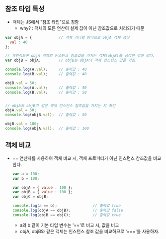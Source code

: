 ## 참조 타입 특성
  - 객체는 JS에서 "참조 타입"으로 칭함
    - why? : 객체의 모든 연산이 실제 값이 아닌 참조값으로 처리되기 때문
  
  ```JAVASCRIPT
  var objA = {            // 객체 리티럴 방식으로 objA 객체 생성
    val : 40
  };
  
  // 개인적으론 objA 객체의 인스턴스 참조값을 가지는 객체(objB)를 생성한 것과 같다.
  var objB = objA;        // objB는 objA의 객체 인스턴스 값을 가짐. 
  
  console.log(A.val);     // 출력값 : 40
  console.log(B.val);     // 출력값 : 40
  
  objB.val = 50;
  console.log(A.val);     // 출력값 : 50
  console.log(B.val);     // 출력값 : 50
  
  
  // objA와 objB가 같은 객체 인스턴스 참조값을 가지는 지 확인
  objA.val = 50;
  console.log(objB.val);  // 출력값 : 50
  
  objB.val = 100;
  console.log(objA.val);  // 출력값 : 100
  ```
  
 
## 객체 비교
- == 연산자를 사용하여 객체 비교 시, 객체 프로퍼티가 아닌 인스턴스 참조값을 비교한다.
  ```JAVASCRIPT
  var a = 100;
  var b = 100;

  var objA = { value : 100 };
  var objB = { value : 100 };
  var objC = objB;

  console.log(a == b);                // 출력값 true
  console.log(objA == objB);          // 출력값 false
  console.log(objB == objC);          // 출력값 true
  ```
  - a와 b 같이 기본 타입 변수는 '=='로 비교 시, 값을 비교 
  - objA, objB와 같은 객체는 인스턴스 참조 값을 비교하므로 '==='를 사용하자.


